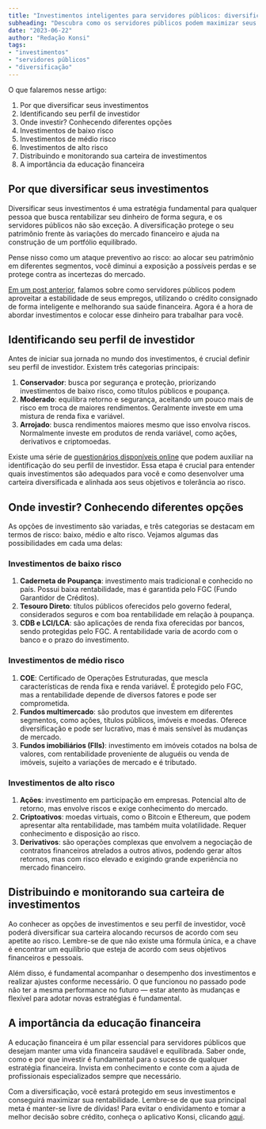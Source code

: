 ```yaml
---
title: "Investimentos inteligentes para servidores públicos: diversificar é a chave"
subheading: "Descubra como os servidores públicos podem maximizar seus investimentos ao diversificar e escolher as opções certas para seu perfil"
date: "2023-06-22"
author: "Redação Konsi"
tags:
- "investimentos"
- "servidores públicos"
- "diversificação"
---
```


O que falaremos nesse artigo:

1. Por que diversificar seus investimentos
2. Identificando seu perfil de investidor
3. Onde investir? Conhecendo diferentes opções 
4. Investimentos de baixo risco
5. Investimentos de médio risco
6. Investimentos de alto risco
7. Distribuindo e monitorando sua carteira de investimentos
8. A importância da educação financeira

## Por que diversificar seus investimentos

Diversificar seus investimentos é uma estratégia fundamental para qualquer pessoa que busca rentabilizar seu dinheiro de forma segura, e os servidores públicos não são exceção. A diversificação protege o seu patrimônio frente às variações do mercado financeiro e ajuda na construção de um portfólio equilibrado.

Pense nisso como um ataque preventivo ao risco: ao alocar seu patrimônio em diferentes segmentos, você diminui a exposição a possíveis perdas e se protege contra as incertezas do mercado.

[Em um post anterior](https://www.konsi.com.br/postagens/guia-definitivo-sobre-crdito-consignado-para-servidor-pblico-novato), falamos sobre como servidores públicos podem aproveitar a estabilidade de seus empregos, utilizando o crédito consignado de forma inteligente e melhorando sua saúde financeira. Agora é a hora de abordar investimentos e colocar esse dinheiro para trabalhar para você.

## Identificando seu perfil de investidor

Antes de iniciar sua jornada no mundo dos investimentos, é crucial definir seu perfil de investidor. Existem três categorias principais:

1. **Conservador**: busca por segurança e proteção, priorizando investimentos de baixo risco, como títulos públicos e poupança.
2. **Moderado**: equilibra retorno e segurança, aceitando um pouco mais de risco em troca de maiores rendimentos. Geralmente investe em uma mistura de renda fixa e variável.
3. **Arrojado**: busca rendimentos maiores mesmo que isso envolva riscos. Normalmente investe em produtos de renda variável, como ações, derivativos e criptomoedas.

Existe uma série de [questionários disponíveis online](https://www.konsi.com.br/postagens/questioario-perfi-de-invetidor) que podem auxiliar na identificação do seu perfil de investidor. Essa etapa é crucial para entender quais investimentos são adequados para você e como desenvolver uma carteira diversificada e alinhada aos seus objetivos e tolerância ao risco.

## Onde investir? Conhecendo diferentes opções

As opções de investimento são variadas, e três categorias se destacam em termos de risco: baixo, médio e alto risco. Vejamos algumas das possibilidades em cada uma delas:

### Investimentos de baixo risco

1. **Caderneta de Poupança**: investimento mais tradicional e conhecido no país. Possui baixa rentabilidade, mas é garantida pelo FGC (Fundo Garantidor de Créditos).
2. **Tesouro Direto**: títulos públicos oferecidos pelo governo federal, considerados seguros e com boa rentabilidade em relação à poupança.
3. **CDB e LCI/LCA**: são aplicações de renda fixa oferecidas por bancos, sendo protegidas pelo FGC. A rentabilidade varia de acordo com o banco e o prazo do investimento.

### Investimentos de médio risco

1. **COE**: Certificado de Operações Estruturadas, que mescla características de renda fixa e renda variável. É protegido pelo FGC, mas a rentabilidade depende de diversos fatores e pode ser comprometida.
2. **Fundos multimercado**: são produtos que investem em diferentes segmentos, como ações, títulos públicos, imóveis e moedas. Oferece diversificação e pode ser lucrativo, mas é mais sensível às mudanças de mercado.
3. **Fundos imobiliários (FIIs)**: investimento em imóveis cotados na bolsa de valores, com rentabilidade proveniente de aluguéis ou venda de imóveis, sujeito a variações de mercado e é tributado.

### Investimentos de alto risco

1. **Ações**: investimento em participação em empresas. Potencial alto de retorno, mas envolve riscos e exige conhecimento do mercado.
2. **Criptoativos**: moedas virtuais, como o Bitcoin e Ethereum, que podem apresentar alta rentabilidade, mas também muita volatilidade. Requer conhecimento e disposição ao risco.
3. **Derivativos**: são operações complexas que envolvem a negociação de contratos financeiros atrelados a outros ativos, podendo gerar altos retornos, mas com risco elevado e exigindo grande experiência no mercado financeiro.

## Distribuindo e monitorando sua carteira de investimentos

Ao conhecer as opções de investimentos e seu perfil de investidor, você poderá diversificar sua carteira alocando recursos de acordo com seu apetite ao risco. Lembre-se de que não existe uma fórmula única, e a chave é encontrar um equilíbrio que esteja de acordo com seus objetivos financeiros e pessoais.

Além disso, é fundamental acompanhar o desempenho dos investimentos e realizar ajustes conforme necessário. O que funcionou no passado pode não ter a mesma performance no futuro — estar atento às mudanças e flexível para adotar novas estratégias é fundamental.

## A importância da educação financeira

A educação financeira é um pilar essencial para servidores públicos que desejam manter uma vida financeira saudável e equilibrada. Saber onde, como e por que investir é fundamental para o sucesso de qualquer estratégia financeira. Invista em conhecimento e conte com a ajuda de profissionais especializados sempre que necessário.

Com a diversificação, você estará protegido em seus investimentos e conseguirá maximizar sua rentabilidade. Lembre-se de que sua principal meta é manter-se livre de dívidas! Para evitar o endividamento e tomar a melhor decisão sobre crédito, conheça o aplicativo Konsi, clicando [aqui](https://www.konsi.com.br/download-app).